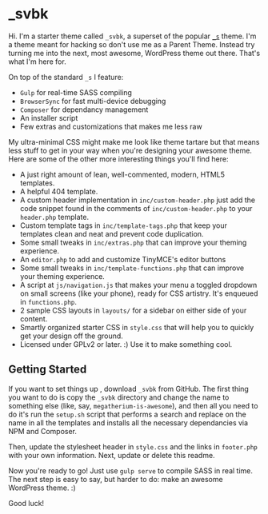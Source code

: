 _svbk
===

Hi. I'm a starter theme called `_svbk`, a superset of the popular [`_s`](https://github.com/Automattic/_s) theme. I'm a theme meant for hacking so don't use me as a Parent Theme. Instead try turning me into the next, most awesome, WordPress theme out there. That's what I'm here for.

On top of the standard `_s` I feature:
* `Gulp` for real-time SASS compiling
* `BrowserSync` for fast multi-device debugging
* `Composer` for dependancy management
* An installer script
* Few extras and customizations that makes me less raw

My ultra-minimal CSS might make me look like theme tartare but that means less stuff to get in your way when you're designing your awesome theme. Here are some of the other more interesting things you'll find here:

* A just right amount of lean, well-commented, modern, HTML5 templates.
* A helpful 404 template.
* A custom header implementation in `inc/custom-header.php` just add the code snippet found in the comments of `inc/custom-header.php` to your `header.php` template.
* Custom template tags in `inc/template-tags.php` that keep your templates clean and neat and prevent code duplication.
* Some small tweaks in `inc/extras.php` that can improve your theming experience.
* An `editor.php` to add and customize TinyMCE's editor buttons
* Some small tweaks in `inc/template-functions.php` that can improve your theming experience.
* A script at `js/navigation.js` that makes your menu a toggled dropdown on small screens (like your phone), ready for CSS artistry. It's enqueued in `functions.php`.
* 2 sample CSS layouts in `layouts/` for a sidebar on either side of your content.
* Smartly organized starter CSS in `style.css` that will help you to quickly get your design off the ground.
* Licensed under GPLv2 or later. :) Use it to make something cool.

Getting Started
---------------

If you want to set things up , download `_svbk` from GitHub. The first thing you want to do is copy the `_svbk` directory and change the name to something else (like, say, `megatherium-is-awesome`), and then all you need to do it's run the `setup.sh` script that performs a search and replace on the name in all the templates and installs all the necessary dependancies via NPM and Composer.

Then, update the stylesheet header in `style.css` and the links in `footer.php` with your own information. Next, update or delete this readme.

Now you're ready to go! Just use `gulp serve` to compile SASS in real time. The next step is easy to say, but harder to do: make an awesome WordPress theme. :)

Good luck!
